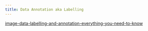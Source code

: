 ```yaml
---
title: Data Annotation aka Labelling
---
```



[image-data-labelling-and-annotation-everything-you-need-to-know](https://towardsdatascience.com/image-data-labelling-and-annotation-everything-you-need-to-know-86ede6c684b1)